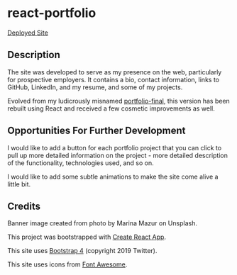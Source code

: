 # react-portfolio

[Deployed Site](http://benferriman.com/)

## Description

The site was developed to serve as my presence on the web, particularly for prospective employers.  It contains a bio, contact information, links to GitHub, LinkedIn, and my resume, and some of my projects.

Evolved from my ludicrously misnamed [portfolio-final](https://github.com/bferriman/portfolio-final), this version has been rebuilt using React and received a few cosmetic improvements as well.

## Opportunities For Further Development

I would like to add a button for each portfolio project that you can click to pull up more detailed information on the project - more detailed description of the functionality, technologies used, and so on.

I would like to add some subtle animations to make the site come alive a little bit.

## Credits

Banner image created from photo by Marina Mazur on Unsplash.

This project was bootstrapped with [Create React App](https://github.com/facebook/create-react-app).

This site uses [Bootstrap 4](https://getbootstrap.com/) (copyright 2019 Twitter).

This site uses icons from [Font Awesome](https://fontawesome.com/).

